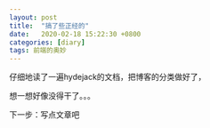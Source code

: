 ```yaml
---
layout: post
title:  "搞了些正经的"
date:   2020-02-18 15:22:30 +0800
categories: [diary]
tags: 前端的奥妙
---
```


仔细地读了一遍hydejack的文档，把博客的分类做好了，

想一想好像没得干了。。。

下一步：写点文章吧